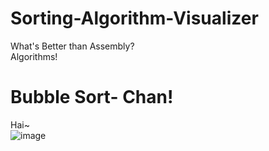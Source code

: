 # Sorting-Algorithm-Visualizer
What's Better than Assembly?  
Algorithms!

# Bubble Sort- Chan!
Hai~  
![image](https://github.com/user-attachments/assets/72a14e2e-4352-49ff-8cae-2ecb136e812e)
